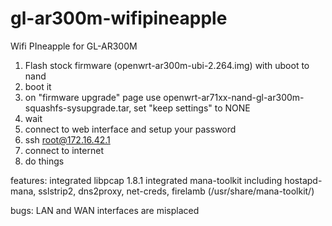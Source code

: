 # gl-ar300m-wifipineapple
Wifi PIneapple for GL-AR300M


1. Flash stock firmware (openwrt-ar300m-ubi-2.264.img) with uboot to nand
2. boot it
3. on "firmware upgrade" page use openwrt-ar71xx-nand-gl-ar300m-squashfs-sysupgrade.tar, set "keep settings" to NONE
4. wait
5. connect to web interface and setup your password
6. ssh root@172.16.42.1
7. connect to internet
8. do things


features:
integrated libpcap 1.8.1
integrated mana-toolkit including hostapd-mana, sslstrip2, dns2proxy, net-creds, firelamb (/usr/share/mana-toolkit/)

bugs: 
LAN and WAN interfaces are misplaced 
